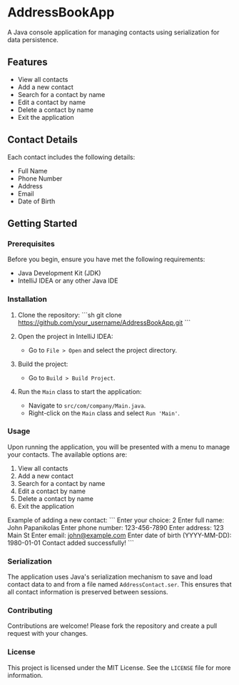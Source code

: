 # AddressBookApp

A Java console application for managing contacts using serialization for data persistence.

## Features

- View all contacts
- Add a new contact
- Search for a contact by name
- Edit a contact by name
- Delete a contact by name
- Exit the application

## Contact Details

Each contact includes the following details:
- Full Name
- Phone Number
- Address
- Email
- Date of Birth

## Getting Started

### Prerequisites

Before you begin, ensure you have met the following requirements:
- Java Development Kit (JDK)
- IntelliJ IDEA or any other Java IDE

### Installation

1. Clone the repository:
   \`\`\`sh
   git clone https://github.com/your_username/AddressBookApp.git
   \`\`\`

2. Open the project in IntelliJ IDEA:
   - Go to `File > Open` and select the project directory.

3. Build the project:
   - Go to `Build > Build Project`.

4. Run the `Main` class to start the application:
   - Navigate to `src/com/company/Main.java`.
   - Right-click on the `Main` class and select `Run 'Main'`.

### Usage

Upon running the application, you will be presented with a menu to manage your contacts. The available options are:
1. View all contacts
2. Add a new contact
3. Search for a contact by name
4. Edit a contact by name
5. Delete a contact by name
6. Exit the application

Example of adding a new contact:
\`\`\`
Enter your choice: 2
Enter full name: John Papanikolas
Enter phone number: 123-456-7890
Enter address: 123 Main St
Enter email: john@example.com
Enter date of birth (YYYY-MM-DD): 1980-01-01
Contact added successfully!
\`\`\`

### Serialization

The application uses Java's serialization mechanism to save and load contact data to and from a file named `AddressContact.ser`. This ensures that all contact information is preserved between sessions.

### Contributing

Contributions are welcome! Please fork the repository and create a pull request with your changes.

### License

This project is licensed under the MIT License. See the `LICENSE` file for more information.
